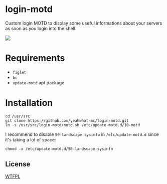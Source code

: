 login-motd
============

Custom login MOTD to display some useful informations about your servers as soon as you login into the shell.

![](http://up.frd.mn/QjCXU.png)

# Requirements

* `figlet`
* `bc`
* `update-motd` apt package

# Installation

    cd /usr/src
    git clone https://github.com/yeahwhat-mc/login-motd.git
    ln -s /usr/src/login-motd/motd.sh /etc/update-motd.d/10-motd

I recommend to disable `50-landscape-sysinfo` in `/etc/update-motd.d` since it's taking a lot of space:

`chmod -x /etc/update-motd.d/50-landscape-sysinfo`

## License

[WTFPL](LICENSE)

